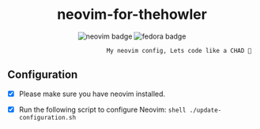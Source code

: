 <h1 align="center"> neovim-for-thehowler </h1>

<div align="center">

<img src="https://img.shields.io/badge/NeoVim-%2357A143.svg?&style=for-the-badge&logo=neovim&logoColor=white" alt="neovim badge"/>

<img src="https://img.shields.io/badge/Fedora-294172?style=for-the-badge&logo=fedora&logoColor=white" alt="fedora badge"/>
</div>

                                My neovim config, Lets code like a CHAD 🐺

## Configuration

- [x] Please make sure you have neovim installed.

- [x] Run the following script to configure Neovim: ```shell ./update-configuration.sh ```
